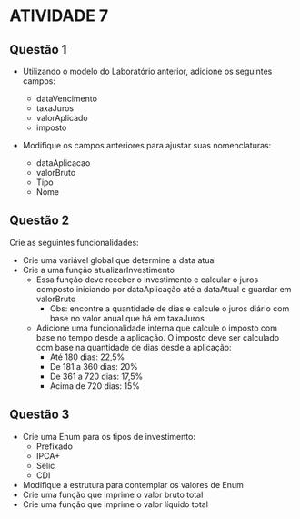 # ATIVIDADE 7
## Questão 1
- Utilizando o modelo do Laboratório anterior, adicione os seguintes campos:
  - dataVencimento
  - taxaJuros
  - valorAplicado
  - imposto

- Modifique os campos anteriores para ajustar suas nomenclaturas:
  - dataAplicacao
  - valorBruto
  - Tipo
  - Nome

## Questão 2
Crie as seguintes funcionalidades: 
- Crie uma variável global que determine a data atual
- Crie a uma função atualizarInvestimento
  - Essa função deve receber o investimento e calcular o juros composto iniciando por dataAplicação até a dataAtual e guardar em valorBruto
    - Obs: encontre a quantidade de dias e calcule o juros diário com base no valor anual que há em taxaJuros 
  - Adicione uma funcionalidade interna que calcule o imposto com base no tempo desde a aplicação. O imposto deve ser calculado com base na quantidade de dias desde a aplicação: 
    - Até 180 dias: 22,5%
    - De 181 a 360 dias: 20%
    - De 361 a 720 dias: 17,5%
    - Acima de 720 dias: 15%

## Questão 3
- Crie uma Enum para os tipos de investimento:
  - Prefixado
  - IPCA+
  - Selic
  - CDI
- Modifique a estrutura para contemplar os valores de Enum
- Crie uma função que imprime o valor bruto total
- Crie uma função que imprime o valor líquido total


